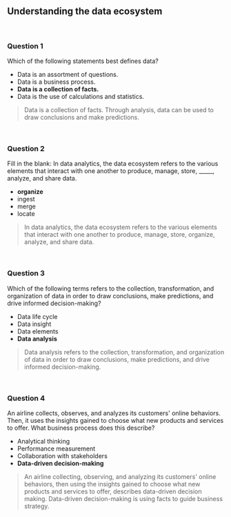 ## Understanding the data ecosystem

&nbsp;

### Question 1

Which of the following statements best defines data?

* Data is an assortment of questions.
* Data is a business process.
* **Data is a collection of facts.**
* Data is the use of calculations and statistics.

> Data is a collection of facts. Through analysis, data can be used to draw conclusions and make predictions.


&nbsp;
### Question 2

Fill in the blank: In data analytics, the data ecosystem refers to the various elements that interact with one another to produce, manage, store, _____, analyze, and share data.

* **organize**
* ingest
* merge
* locate

> In data analytics, the data ecosystem refers to the various elements that interact with one another to produce, manage, store, organize, analyze, and share data.

&nbsp;

### Question 3

Which of the following terms refers to the collection, transformation, and organization of data in order to draw conclusions, make predictions, and drive informed decision-making?

* Data life cycle
* Data insight
* Data elements
* **Data analysis**

> Data analysis refers to the collection, transformation, and organization of data in order to draw conclusions, make predictions, and drive informed decision-making.

&nbsp;

### Question 4

An airline collects, observes, and analyzes its customers' online behaviors. Then, it uses the insights gained to choose what new products and services to offer. What business process does this describe?

* Analytical thinking
* Performance measurement
* Collaboration with stakeholders
* **Data-driven decision-making**

> An airline collecting, observing, and analyzing its customers' online behaviors, then using the insights gained to choose what new products and services to offer, describes data-driven decision making. Data-driven decision-making is using facts to guide business strategy.